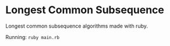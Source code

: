 # Longest Common Subsequence
Longest common subsequence algorithms made with ruby.

Running:
`ruby main.rb`

